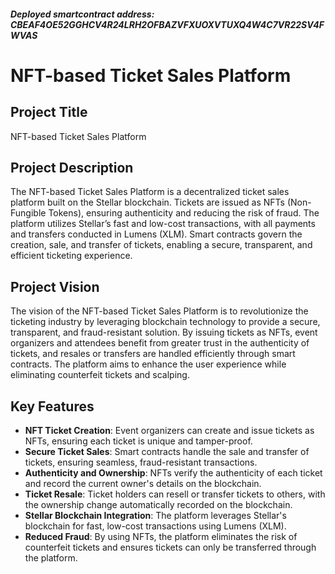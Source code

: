 ##### Deployed smartcontract address: CBEAF4OE52GGHCV4R24LRH2OFBAZVFXUOXVTUXQ4W4C7VR22SV4FWVAS

# NFT-based Ticket Sales Platform

## Project Title
NFT-based Ticket Sales Platform

## Project Description
The NFT-based Ticket Sales Platform is a decentralized ticket sales platform built on the Stellar blockchain. Tickets are issued as NFTs (Non-Fungible Tokens), ensuring authenticity and reducing the risk of fraud. The platform utilizes Stellar’s fast and low-cost transactions, with all payments and transfers conducted in Lumens (XLM). Smart contracts govern the creation, sale, and transfer of tickets, enabling a secure, transparent, and efficient ticketing experience.

## Project Vision
The vision of the NFT-based Ticket Sales Platform is to revolutionize the ticketing industry by leveraging blockchain technology to provide a secure, transparent, and fraud-resistant solution. By issuing tickets as NFTs, event organizers and attendees benefit from greater trust in the authenticity of tickets, and resales or transfers are handled efficiently through smart contracts. The platform aims to enhance the user experience while eliminating counterfeit tickets and scalping.

## Key Features
- **NFT Ticket Creation**: Event organizers can create and issue tickets as NFTs, ensuring each ticket is unique and tamper-proof.
- **Secure Ticket Sales**: Smart contracts handle the sale and transfer of tickets, ensuring seamless, fraud-resistant transactions.
- **Authenticity and Ownership**: NFTs verify the authenticity of each ticket and record the current owner's details on the blockchain.
- **Ticket Resale**: Ticket holders can resell or transfer tickets to others, with the ownership change automatically recorded on the blockchain.
- **Stellar Blockchain Integration**: The platform leverages Stellar's blockchain for fast, low-cost transactions using Lumens (XLM).
- **Reduced Fraud**: By using NFTs, the platform eliminates the risk of counterfeit tickets and ensures tickets can only be transferred through the platform.
